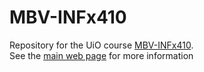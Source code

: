 # MBV-INFx410
Repository for the UiO course [MBV-INFx410](http://www.uio.no/studier/emner/matnat/ibv/MBV-INF4410/).   
See the [main web page](https://wiki.uio.no/projects/clsi/index.php/MBV-INFX410_2018) for more information
